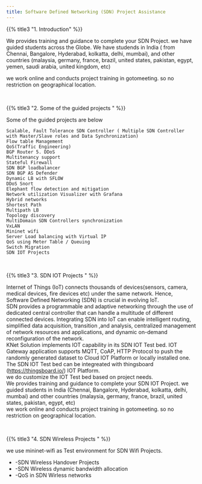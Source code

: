 ```yaml
---
title: Software Defined Networking (SDN) Project Assistance
---
```



{{% title3 "1. Introduction" %}}

We provides training and guidance to complete your SDN Project. we have guided students across the Globe. We have studends in India ( from Chennai, Bangalore, Hyderabad, kolkatta, delhi, mumbai), and other countries (malaysia, germany, france, brazil, united states, pakistan, egypt, yemen, saudi arabia, united kingdom, etc)

we work online and conducts project training in gotomeeting. so no restriction on geographical location.

<br>

{{% title3 "2. Some of the guided projects " %}}


Some of the guided projects are below

    Scalable, Fault Tolerance SDN Controller ( Multiple SDN Controller with Master/Slave roles and Data Synchronization)
    Flow table Management
    QoS(Traffic Engineering)
    BGP Router 5. DDoS
    Multitenancy support
    Stateful Firewall
    SDN BGP loadbalancer
    SDN BGP AS Defender
    Dynamic LB with SFLOW
    DDoS Snort
    Elephant flow detection and mitigation
    Network utilization Visualizer with Grafana
    Hybrid networks
    Shortest Path
    Multipath LB
    Topology discovery
    MultiDomain SDN Controllers synchronization
    VxLAN
    Mininet wifi
    Server Load balancing with Virtual IP
    QoS using Meter Table / Queuing
    Switch Migration
    SDN IOT Projects


<br>

{{% title3 "3. SDN IOT Projects " %}}

Internet of Things (IoT) connects thousands of devices(sensors, camera, medical devices, fire devices etc) under the same network. Hence, Software Defined Networking (SDN) is crucial in evolving IoT. 
<br>
SDN provides a programmable and adaptive networking through the use of dedicated central controller that can handle a multitude of different connected devices. Integrating SDN into IoT can enable intelligent routing, simplified data acquisition, transition ,and analysis, centralized management of network resources and applications, and dynamic on-demand reconfiguration of the network.
<br>
KNet Solution implements IOT capability in its SDN IOT Test bed. IOT Gateway application supports MQTT, CoAP, HTTP Protocol to push the randomly generated dataset to Cloud IOT Platform or locally installed one. The SDN IOT Test bed can be integreated with thingsboard (https://thingsboard.io/) IOT Platform.
<br>
we do customize the IOT Test bed based on project needs.
<br>
We provides training and guidance to complete your SDN IOT Project. we guided students in India (Chennai, Bangalore, Hyderabad, kolkatta, delhi, mumbai) and other countries (malaysia, germany, france, brazil, united states, pakistan, egypt, etc)
<br>
we work online and conducts project training in gotomeeting. so no restriction on geographical location.

<br>


{{% title3 "4. SDN Wireless Projects " %}}

we use mininet-wifi as Test environment for SDN Wifi Projects.
<br>
- -SDN Wireless Handover Projects
- -SDN Wireless dynamic bandwidth allocation
- -QoS in SDN Wirless networks

